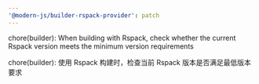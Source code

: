 ```yaml
---
'@modern-js/builder-rspack-provider': patch
---
```


chore(builder): When building with Rspack, check whether the current Rspack version meets the minimum version requirements

chore(builder): 使用 Rspack 构建时，检查当前 Rspack 版本是否满足最低版本要求
